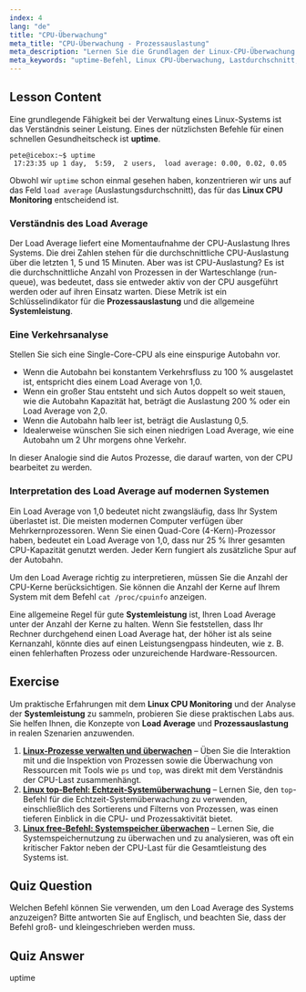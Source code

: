 ```yaml
---
index: 4
lang: "de"
title: "CPU-Überwachung"
meta_title: "CPU-Überwachung - Prozessauslastung"
meta_description: "Lernen Sie die Grundlagen der Linux-CPU-Überwachung mit dem uptime-Befehl. Dieser Anfängerleitfaden erklärt, wie man die Lastdurchschnittswerte interpretiert, die Prozessauslastung versteht und die Systemleistung bewertet."
meta_keywords: "uptime-Befehl, Linux CPU-Überwachung, Lastdurchschnitt, Systemleistung, Prozessauslastung, Linux Tutorial, Anfängerleitfaden"
---
```


## Lesson Content

Eine grundlegende Fähigkeit bei der Verwaltung eines Linux-Systems ist das Verständnis seiner Leistung. Eines der nützlichsten Befehle für einen schnellen Gesundheitscheck ist **uptime**.

```
pete@icebox:~$ uptime
 17:23:35 up 1 day,  5:59,  2 users,  load average: 0.00, 0.02, 0.05
```

Obwohl wir `uptime` schon einmal gesehen haben, konzentrieren wir uns auf das Feld `load average` (Auslastungsdurchschnitt), das für das **Linux CPU Monitoring** entscheidend ist.

### Verständnis des Load Average

Der Load Average liefert eine Momentaufnahme der CPU-Auslastung Ihres Systems. Die drei Zahlen stehen für die durchschnittliche CPU-Auslastung über die letzten 1, 5 und 15 Minuten. Aber was ist CPU-Auslastung? Es ist die durchschnittliche Anzahl von Prozessen in der Warteschlange (run-queue), was bedeutet, dass sie entweder aktiv von der CPU ausgeführt werden oder auf ihren Einsatz warten. Diese Metrik ist ein Schlüsselindikator für die **Prozessauslastung** und die allgemeine **Systemleistung**.

### Eine Verkehrsanalyse

Stellen Sie sich eine Single-Core-CPU als eine einspurige Autobahn vor.

- Wenn die Autobahn bei konstantem Verkehrsfluss zu 100 % ausgelastet ist, entspricht dies einem Load Average von 1,0.
- Wenn ein großer Stau entsteht und sich Autos doppelt so weit stauen, wie die Autobahn Kapazität hat, beträgt die Auslastung 200 % oder ein Load Average von 2,0.
- Wenn die Autobahn halb leer ist, beträgt die Auslastung 0,5.
- Idealerweise wünschen Sie sich einen niedrigen Load Average, wie eine Autobahn um 2 Uhr morgens ohne Verkehr.

In dieser Analogie sind die Autos Prozesse, die darauf warten, von der CPU bearbeitet zu werden.

### Interpretation des Load Average auf modernen Systemen

Ein Load Average von 1,0 bedeutet nicht zwangsläufig, dass Ihr System überlastet ist. Die meisten modernen Computer verfügen über Mehrkernprozessoren. Wenn Sie einen Quad-Core (4-Kern)-Prozessor haben, bedeutet ein Load Average von 1,0, dass nur 25 % Ihrer gesamten CPU-Kapazität genutzt werden. Jeder Kern fungiert als zusätzliche Spur auf der Autobahn.

Um den Load Average richtig zu interpretieren, müssen Sie die Anzahl der CPU-Kerne berücksichtigen. Sie können die Anzahl der Kerne auf Ihrem System mit dem Befehl `cat /proc/cpuinfo` anzeigen.

Eine allgemeine Regel für gute **Systemleistung** ist, Ihren Load Average unter der Anzahl der Kerne zu halten. Wenn Sie feststellen, dass Ihr Rechner durchgehend einen Load Average hat, der höher ist als seine Kernanzahl, könnte dies auf einen Leistungsengpass hindeuten, wie z. B. einen fehlerhaften Prozess oder unzureichende Hardware-Ressourcen.

## Exercise

Um praktische Erfahrungen mit dem **Linux CPU Monitoring** und der Analyse der **Systemleistung** zu sammeln, probieren Sie diese praktischen Labs aus. Sie helfen Ihnen, die Konzepte von **Load Average** und **Prozessauslastung** in realen Szenarien anzuwenden.

1. **[Linux-Prozesse verwalten und überwachen](https://labex.io/de/labs/comptia-manage-and-monitor-linux-processes-590864)** – Üben Sie die Interaktion mit und die Inspektion von Prozessen sowie die Überwachung von Ressourcen mit Tools wie `ps` und `top`, was direkt mit dem Verständnis der CPU-Last zusammenhängt.
2. **[Linux top-Befehl: Echtzeit-Systemüberwachung](https://labex.io/de/labs/linux-linux-top-command-real-time-system-monitoring-388500)** – Lernen Sie, den `top`-Befehl für die Echtzeit-Systemüberwachung zu verwenden, einschließlich des Sortierens und Filterns von Prozessen, was einen tieferen Einblick in die CPU- und Prozessaktivität bietet.
3. **[Linux free-Befehl: Systemspeicher überwachen](https://labex.io/de/labs/linux-linux-free-command-monitoring-system-memory-388496)** – Lernen Sie, die Systemspeichernutzung zu überwachen und zu analysieren, was oft ein kritischer Faktor neben der CPU-Last für die Gesamtleistung des Systems ist.

## Quiz Question

Welchen Befehl können Sie verwenden, um den Load Average des Systems anzuzeigen? Bitte antworten Sie auf Englisch, und beachten Sie, dass der Befehl groß- und kleingeschrieben werden muss.

## Quiz Answer

uptime
